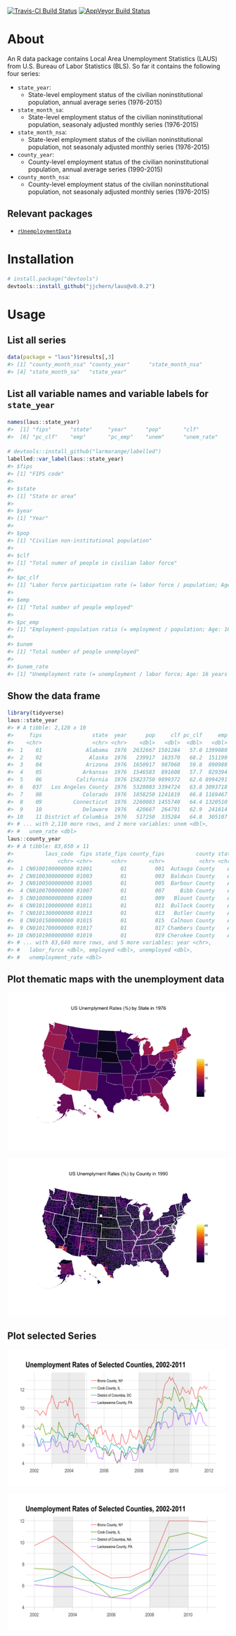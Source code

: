 
<!-- README.md is generated from README.Rmd. Please edit that file -->
[![Travis-CI Build Status](https://travis-ci.org/jjchern/laus.svg?branch=master)](https://travis-ci.org/jjchern/laus) [![AppVeyor Build Status](https://ci.appveyor.com/api/projects/status/github/jjchern/laus?branch=master&svg=true)](https://ci.appveyor.com/project/jjchern/laus)

About
=====

An R data package contains Local Area Unemployment Statistics (LAUS) from U.S. Bureau of Labor Statistics (BLS). So far it contains the following four series:

-   `state_year`:
    -   State-level employment status of the civilian noninstitutional population, annual average series (1976-2015)
-   `state_month_sa`:
    -   State-level employment status of the civilian noninstitutional population, seasonaly adjusted monthly series (1976-2015)
-   `state_month_nsa`:
    -   State-level employment status of the civilian noninstitutional population, not seasonaly adjusted monthly series (1976-2015)
-   `county_year`:
    -   County-level employment status of the civilian noninstitutional population, annual average series (1990-2015)
-   `county_month_nsa`:
    -   County-level employment status of the civilian noninstitutional population, not seasonaly adjusted monthly series (1976-2015)

Relevant packages
-----------------

-   [`rUnemploymentData`](https://github.com/trulia/rUnemploymentData/)

Installation
============

``` r
# install.package("devtools")
devtools::install_github("jjchern/laus@v0.0.2")
```

Usage
=====

List all series
---------------

``` r
data(package = "laus")$results[,3]
#> [1] "county_month_nsa" "county_year"      "state_month_nsa" 
#> [4] "state_month_sa"   "state_year"
```

List all variable names and variable labels for `state_year`
------------------------------------------------------------

``` r
names(laus::state_year)
#>  [1] "fips"      "state"     "year"      "pop"       "clf"      
#>  [6] "pc_clf"    "emp"       "pc_emp"    "unem"      "unem_rate"

# devtools::install_github("larmarange/labelled")
labelled::var_label(laus::state_year)
#> $fips
#> [1] "FIPS code"
#> 
#> $state
#> [1] "State or area"
#> 
#> $year
#> [1] "Year"
#> 
#> $pop
#> [1] "Civilian non-institutional population"
#> 
#> $clf
#> [1] "Total numer of people in civilian labor force"
#> 
#> $pc_clf
#> [1] "Labor force participation rate (= labor force / population; Age: 16 years and over)"
#> 
#> $emp
#> [1] "Total number of people employed"
#> 
#> $pc_emp
#> [1] "Employment-population ratio (= employment / population; Age: 16 years and over)"
#> 
#> $unem
#> [1] "Total number of people unemployed"
#> 
#> $unem_rate
#> [1] "Unemployment rate (= unemployment / labor force; Age: 16 years and over)"
```

Show the data frame
-------------------

``` r
library(tidyverse)
laus::state_year
#> # A tibble: 2,120 x 10
#>     fips                state  year      pop     clf pc_clf     emp pc_emp
#>    <chr>                <chr> <chr>    <dbl>   <dbl>  <dbl>   <dbl>  <dbl>
#>  1    01              Alabama  1976  2632667 1501284   57.0 1399080   53.1
#>  2    02               Alaska  1976   239917  163570   68.2  151190   63.0
#>  3    04              Arizona  1976  1650917  987060   59.8  890988   54.0
#>  4    05             Arkansas  1976  1546583  891608   57.7  829394   53.6
#>  5    06           California  1976 15823750 9899372   62.6 8994291   56.8
#>  6   037   Los Angeles County  1976  5320083 3394724   63.8 3093718   58.2
#>  7    08             Colorado  1976  1858250 1241819   66.8 1169467   62.9
#>  8    09          Connecticut  1976  2260083 1455740   64.4 1320510   58.4
#>  9    10             Delaware  1976   420667  264791   62.9  241614   57.4
#> 10    11 District of Columbia  1976   517250  335284   64.8  305107   59.0
#> # ... with 2,110 more rows, and 2 more variables: unem <dbl>,
#> #   unem_rate <dbl>
laus::county_year
#> # A tibble: 83,650 x 11
#>          laus_code  fips state_fips county_fips          county state
#>              <chr> <chr>      <chr>       <chr>           <chr> <chr>
#>  1 CN0100100000000 01001         01         001  Autauga County    AL
#>  2 CN0100300000000 01003         01         003  Baldwin County    AL
#>  3 CN0100500000000 01005         01         005  Barbour County    AL
#>  4 CN0100700000000 01007         01         007     Bibb County    AL
#>  5 CN0100900000000 01009         01         009   Blount County    AL
#>  6 CN0101100000000 01011         01         011  Bullock County    AL
#>  7 CN0101300000000 01013         01         013   Butler County    AL
#>  8 CN0101500000000 01015         01         015  Calhoun County    AL
#>  9 CN0101700000000 01017         01         017 Chambers County    AL
#> 10 CN0101900000000 01019         01         019 Cherokee County    AL
#> # ... with 83,640 more rows, and 5 more variables: year <chr>,
#> #   labor_force <dbl>, employed <dbl>, unemployed <dbl>,
#> #   unemployment_rate <dbl>
```

Plot thematic maps with the unemployment data
---------------------------------------------

![unem-2015-map](README/README-fig-unem-2015-map-.gif)

![unem-2015-map-county](README/README-fig-unem-2015-map-county-.gif)

Plot selected Series
--------------------

![](README/README-fig-ts_unem_03_12_mon-1.png)

![](README/README-fig-ts_unem_03_12_ann-1.png)

